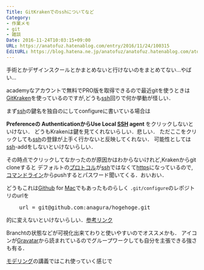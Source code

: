 ```yaml
---
Title: GitKrakenでのsshについてなど
Category:
- 作業メモ
- git
- 雑談
Date: 2016-11-24T10:03:15+09:00
URL: https://anatofuz.hatenablog.com/entry/2016/11/24/100315
EditURL: https://blog.hatena.ne.jp/anatofuz/anatofuz.hatenablog.com/atom/entry/8599973812278688537
---
```


<p>手術とかデザインスクールとかまとめないと行けないのをまとめてない…やばい…</p>

<p>academyなアカウントで無料でPRO版を取得できるので最近gitを使うときは
<a href="https://www.gitkraken.com/">GitKraken</a>を使っているのですが,どうも<a class="keyword" href="http://d.hatena.ne.jp/keyword/ssh">ssh</a>回りで何か挙動が怪しい．</p>

<p>まず<a class="keyword" href="http://d.hatena.ne.jp/keyword/ssh">ssh</a>の鍵名を独自のにしてconfigureに書いている場合は</p>

<p><strong> Preferenceの AuthenticationからUse Local <a class="keyword" href="http://d.hatena.ne.jp/keyword/SSH">SSH</a> agent </strong>をクリックしないといけない．
どうもKrakenは鍵を見てくれないらしい．悲しい．
ただここをクリックしても<a class="keyword" href="http://d.hatena.ne.jp/keyword/ssh">ssh</a>の登録が上手く行かないと反映してくれない．
可能性としては<a class="keyword" href="http://d.hatena.ne.jp/keyword/ssh">ssh</a>-addをしないといけないらしい．</p>

<p>その時点でクリックしてなかったのが原因かはわからないけれど,Krakenからgit cloneすると
デフォルトの<a class="keyword" href="http://d.hatena.ne.jp/keyword/%A5%D7%A5%ED%A5%C8%A5%B3%A5%EB">プロトコル</a>が<a class="keyword" href="http://d.hatena.ne.jp/keyword/ssh">ssh</a>ではなくて<a class="keyword" href="http://d.hatena.ne.jp/keyword/https">https</a>になっているので,<a class="keyword" href="http://d.hatena.ne.jp/keyword/%A5%B3%A5%DE%A5%F3%A5%C9%A5%E9%A5%A4%A5%F3">コマンドライン</a>からpushするとパスワード聞いてくる．おいおい．</p>

<p>どうもこれは<a class="keyword" href="http://d.hatena.ne.jp/keyword/Github">Github</a> for <a class="keyword" href="http://d.hatena.ne.jp/keyword/Mac">Mac</a>でもあったものらしく
<code>.git/configure</code>のレポジトリのurlを</p>

<pre class="code lang-zsh" data-lang="zsh" data-unlink>    url = git@github.com:anagura/hogehoge.git 
</pre>


<p>的に変えないといけないらしい．<a href="http://null.ly/post/15822446389/github-for-mac-%E3%81%A7-clone-%E3%81%97%E3%81%9F-repository-%E3%81%8C-username">参考リンク</a></p>

<p>Branchtの状態などが可視化出来てわりと使いやすいのでオススメかも．
アイコンが<a href="https://ja.gravatar.com/">Gravatar</a>から読まれているのでグループワークしても自分を主張できる強さも有る．</p>

<p><a class="keyword" href="http://d.hatena.ne.jp/keyword/%A5%E2%A5%C7%A5%EA%A5%F3%A5%B0">モデリング</a>の講義ではこれ使っていく感じで</p>
